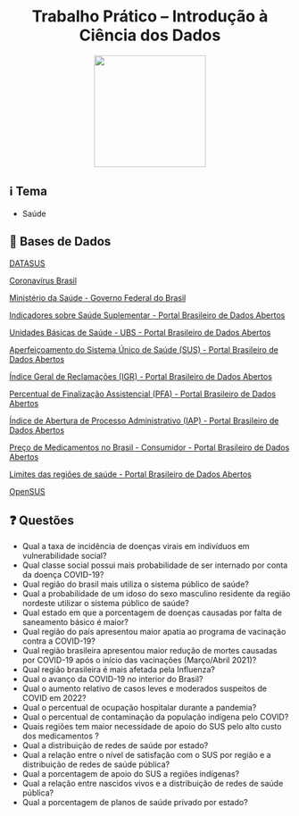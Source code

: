 <h1 align="center">Trabalho Prático – Introdução à Ciência dos Dados</h1>

<p align="center">
<img src="https://user-images.githubusercontent.com/45442173/169538049-93888a91-35fc-4569-a626-255d5c0beaa9.svg" height="200em" /> 
</p>

## :information_source: Tema
- Saúde

## :file_folder: Bases de Dados

[DATASUS](https://datasus.saude.gov.br/)

[Coronavírus Brasil](https://covid.saude.gov.br/)

[Ministério da Saúde - Governo Federal do Brasil](https://www.gov.br/saude/pt-br)

[Indicadores sobre Saúde Suplementar - Portal Brasileiro de Dados Abertos](https://dados.gov.br/dataset/saude-suplementar)

[Unidades Básicas de Saúde - UBS - Portal Brasileiro de Dados Abertos](https://dados.gov.br/dataset/unidades-basicas-de-saude-ubs)

[Aperfeiçoamento do Sistema Único de Saúde (SUS) - Portal Brasileiro de Dados Abertos](https://dados.gov.br/dataset/mpog_aperfeicoamento_sus)

[Índice Geral de Reclamações (IGR) - Portal Brasileiro de Dados Abertos](https://dados.gov.br/dataset/indice-de-reclamacoes)

[Percentual de Finalização Assistencial (PFA) - Portal Brasileiro de Dados Abertos](https://dados.gov.br/dataset/percentual-de-finalizacao-assistencial-pfa)

[Índice de Abertura de Processo Administrativo (IAP) - Portal Brasileiro de Dados Abertos](https://dados.gov.br/dataset/indice-de-abertura-de-processo-administrativo-iap)

[Preço de Medicamentos no Brasil - Consumidor - Portal Brasileiro de Dados Abertos](https://dados.gov.br/dataset/preco-de-medicamentos-no-brasil-consumidor)

[Limites das regiões de saúde - Portal Brasileiro de Dados Abertos](https://dados.gov.br/dataset/limites_regiao_saude)

[OpenSUS](https://opendatasus.saude.gov.br/dataset)

## :question: Questões 
- Qual a taxa de incidência de doenças virais em indivíduos em vulnerabilidade social?
- Qual classe social possui mais probabilidade de ser internado por conta da doença COVID-19?
- Qual região do brasil mais utiliza o sistema público de saúde?
- Qual a probabilidade de um idoso do sexo masculino residente da região nordeste utilizar o sistema público de saúde?
- Qual estado em que a porcentagem de doenças causadas por falta de saneamento básico é maior?
- Qual região do país apresentou maior apatia ao programa de vacinação contra a COVID-19?
- Qual região brasileira apresentou maior redução de mortes causadas por COVID-19 após o início das vacinações (Março/Abril 2021)?
- Qual região brasileira é mais afetada pela Influenza?
- Qual o avanço da COVID-19 no interior do Brasil?
- Qual o aumento relativo de casos leves e moderados suspeitos de COVID em 2022?
- Qual o percentual de ocupação hospitalar durante a pandemia?
- Qual o percentual de contaminação da população indígena pelo COVID?
- Quais regiões tem maior necessidade de apoio do SUS pelo alto custo dos medicamentos ?
- Qual a distribuição de redes de saúde por estado?
- Qual a relação entre o nível de satisfação com o SUS por região e a distribuição de redes de saúde pública?
- Qual a porcentagem de apoio do SUS a regiões indígenas?
- Qual a relação entre nascidos vivos e a distribuição de redes de saúde pública?
- Qual a porcentagem de planos de saúde privado por estado?